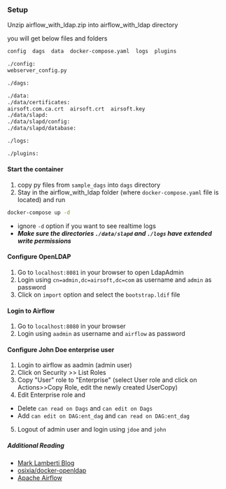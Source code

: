 ### Setup

Unzip airflow_with_ldap.zip into airflow_with_ldap directory

you will get below files and folders
```bash
config  dags  data  docker-compose.yaml  logs  plugins

./config:
webserver_config.py

./dags:

./data:
./data/certificates:
airsoft.com.ca.crt  airsoft.crt  airsoft.key
./data/slapd:
./data/slapd/config:
./data/slapd/database:

./logs:

./plugins:
```
#### Start the container
1. copy py files from `sample_dags` into `dags` directory
3. Stay in the airflow_with_ldap folder (where `docker-compose.yaml` file is located) and run
```bash
docker-compose up -d
```
* ignore `-d` option if you want to see realtime logs
* ***Make sure the directories `./data/slapd` and `./logs` have extended write permissions***

#### Configure OpenLDAP
1. Go to `localhost:8081` in your browser to open LdapAdmin
2. Login using `cn=admin,dc=airsoft,dc=com` as username and `admin` as password
3. Click on `import` option and select the `bootstrap.ldif` file

#### Login to Airflow
1. Go to `localhost:8080` in your browser
2. Login using `aadmin` as username and `airflow` as password

#### Configure John Doe enterprise user
1. Login to airflow as aadmin (admin user)
2. Click on Security >> List Roles
3. Copy "User" role to "Enterprise" (select User role and click on Actions>>Copy Role, edit the newly created UserCopy)
4. Edit Enterprise role and 
  - Delete `can read on Dags` and `can edit on Dags`
  - Add `can edit on DAG:ent_dag` and `can read on DAG:ent_dag`
5. Logout of admin user and login using `jdoe` and `john`

##### Additional Reading
- [Mark Lamberti Blog](https://www.notion.so/Airflow-with-LDAP-in-10-mins-cbcbe5690d3648f48ee7e8ca45cb755f#26bcef44783e40efa49aa2aca5b45716)
- [osixia/docker-openldap](https://github.com/osixia/docker-openldap)
- [Apache Airflow](https://airflow.apache.org/docs/apache-airflow/stable/start/docker.html)
